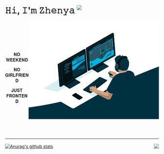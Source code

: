 # 𝙷𝚒, 𝙸'𝚖 𝚉𝚑𝚎𝚗𝚢𝚊 <img src="https://media.giphy.com/media/Q7LHmoFwVP6Yc1swZs/source.gif" width="34x" align="top">

<img align="right" alt="GIF" src="code.gif" width="auto" height="320px" />

<div align="center">
<br><br><br><br><br>
<p>𝐍𝐎 𝐖𝐄𝐄𝐊𝐄𝐍𝐃</p>
<p>𝐍𝐎 𝐆𝐈𝐑𝐋𝐅𝐑𝐈𝐄𝐍𝐃</p>
<p>𝐉𝐔𝐒𝐓 𝐅𝐑𝐎𝐍𝐓𝐄𝐍𝐃</p>
<br><br><br><br><br>
</div>

---

<a href="">
  <img align="center" src="https://github-readme-stats.vercel.app/api?username=kulinichevgeny&show_icons=true&include_all_commits=true&theme=react" alt="Anurag's github stats" />
</a>
<a href="" style="float:right">
  <img align="center" src="https://github-readme-stats.vercel.app/api/top-langs/?username=kulinichevgeny&layout=compact&theme=react" />
</a>
